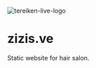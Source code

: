 ![tereiken-live-logo](https://user-images.githubusercontent.com/25233962/183263059-4eeebc7c-b44f-4c74-82ff-99ae2e43c177.png)
# zizis.ve
Static website for hair salon.